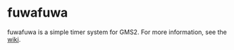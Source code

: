# fuwafuwa
fuwafuwa is a simple timer system for GMS2. For more information, see the [wiki](https://github.com/kemonologic/fuwafuwa/wiki).

